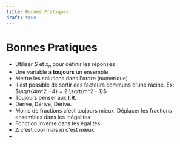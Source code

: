 ```yaml
---
title: Bonnes Pratiques
draft: true
---
```


# Bonnes Pratiques

- Utiliser $S$ et $x_n$ pour définir les  réponses
- Une variable a **toujours** un ensemble
- Mettre les solutions dans l'ordre (numérique)
- Il est possible de sortir des facteurs communs d'une racine. Ex: $\sqrt{4m^2 - 4} = 2 \sqrt{m^2 - 1}$
- Toujours penser aux **I.R.**
- Dérive, Dérive, Dérive.
- Moins de fractions c'est toujours mieux. Déplacer les fractions ensembles dans les inégalites
- Fonction Inverse dans les égalités 
- $\Delta$ c'est cool mais $m$ c'est mieux
- 
